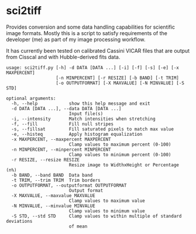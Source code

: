 # sci2tiff

Provides conversion and some data handling capabilities for scientific image formats. Mostly this is a script to satisfy requirements of the developer (me) as part of my image processing workflow. 

It has currently been tested on calibrated Cassini VICAR files that are output from Cisscal and with Hubble-derived fits data.

```
usage: sci2tiff.py [-h] -d DATA [DATA ...] [-i] [-f] [-s] [-e] [-x MAXPERCENT]
                   [-n MINPERCENT] [-r RESIZE] [-b BAND] [-t TRIM]
                   [-o OUTPUTFORMAT] [-X MAXVALUE] [-N MINVALUE] [-S STD]

optional arguments:
  -h, --help            show this help message and exit
  -d DATA [DATA ...], --data DATA [DATA ...]
                        Input file(s)
  -i, --intensity       Match intensities when stretching
  -f, --fill            Fill null stripes
  -s, --fillsat         Fill saturated pixels to match max value
  -e, --histeq          Apply histogram equalization
  -x MAXPERCENT, --maxpercent MAXPERCENT
                        Clamp values to maximum percent (0-100)
  -n MINPERCENT, --minpercent MINPERCENT
                        Clamp values to minimum percent (0-100)
  -r RESIZE, --resize RESIZE
                        Resize image to WidthxHeight or Percentage (n%)
  -b BAND, --band BAND  Data band
  -t TRIM, --trim TRIM  Trim borders
  -o OUTPUTFORMAT, --outputformat OUTPUTFORMAT
                        Output format
  -X MAXVALUE, --maxvalue MAXVALUE
                        Clamp values to maximum value
  -N MINVALUE, --minvalue MINVALUE
                        Clamp values to minimum value
  -S STD, --std STD     Clamp values to within multiple of standard deviations
                        of mean

```

